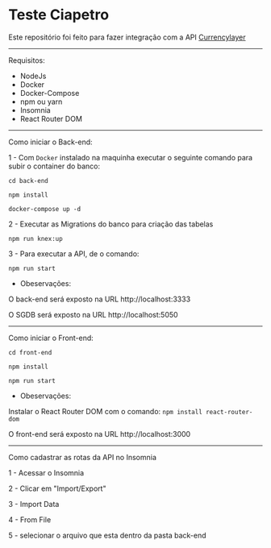 # Teste Ciapetro

Este repositório foi feito para fazer integração com a API [Currencylayer](https://currencylayer.com/)

---

Requisitos:

- NodeJs
- Docker
- Docker-Compose
- npm ou yarn
- Insomnia
- React Router DOM

---

Como iniciar o Back-end:

1 - Com `Docker` instalado na maquinha executar o seguinte comando para subir o container do banco:

`cd back-end`

`npm install`

`docker-compose up -d`

2 - Executar as Migrations do banco para criação das tabelas

`npm run knex:up`

3 - Para executar a API, de o comando:

`npm run start`

- Obeservações:<br/>

O back-end será exposto na URL http://localhost:3333

O SGDB será exposto na URL http://localhost:5050

---

Como iniciar o Front-end:

`cd front-end`

`npm install`

`npm run start`

- Obeservações:<br/>

Instalar o React Router DOM com o comando: `npm install react-router-dom`

O front-end será exposto na URL http://localhost:3000

---

Como cadastrar as rotas da API no Insomnia

1 - Acessar o Insomnia

2 - Clicar em "Import/Export"

3 - Import Data

4 - From File

5 - selecionar o arquivo que esta dentro da pasta back-end
